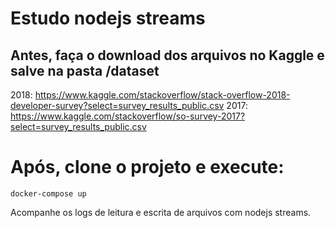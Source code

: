 # Estudo nodejs streams


## Antes, faça o download dos arquivos no Kaggle e salve na pasta /dataset

2018: https://www.kaggle.com/stackoverflow/stack-overflow-2018-developer-survey?select=survey_results_public.csv
2017: https://www.kaggle.com/stackoverflow/so-survey-2017?select=survey_results_public.csv

# Após, clone o projeto e execute:

```
docker-compose up
```

Acompanhe os logs de leitura e escrita de arquivos com nodejs streams.